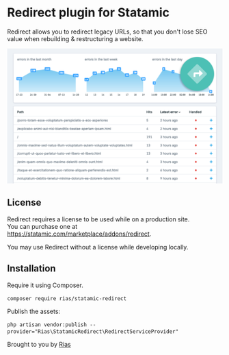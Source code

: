 # Redirect plugin for Statamic

Redirect allows you to redirect legacy URLs, so that you don't lose SEO value when rebuilding & restructuring a website.

![Screenshot](docs/img/redirect.png)

## License

Redirect requires a license to be used while on a production site.  
You can purchase one at https://statamic.com/marketplace/addons/redirect.

You may use Redirect without a license while developing locally.

## Installation

Require it using Composer.

```
composer require rias/statamic-redirect
```

Publish the assets:

```
php artisan vendor:publish --provider="Rias\StatamicRedirect\RedirectServiceProvider"
```

Brought to you by [Rias](https://rias.be)

